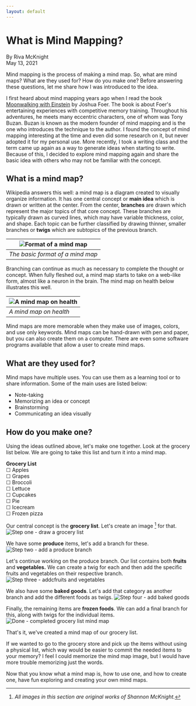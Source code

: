 ```yaml
---
layout: default
---
```


# What is Mind Mapping?

By Riva McKnight<br>May 13, 2021

Mind mapping is the process of making a mind map. So, what are mind maps? What are they used for? How do you make one? Before answering these questions, let me share how I was introduced to the idea.

I first heard about mind mapping years ago when I read the book [Moonwalking with Einstein](https://www.amazon.com/Moonwalking-Einstein-Science-Remembering-Everything/dp/0143120530/ref%3Dsr_1_2?crid%3D1BOZEO18M8PMB%26dchild%3D1%26keywords%3Dmoonwalking%2Bwith%2Beinstein%2Bby%2Bjoshua%2Bfoer%26qid%3D1620873399%26sprefix%3Dmoonwal%252Caps%252C571%26sr%3D8-2&amp;sa=D&amp;source=editors&amp;ust=1621133106009000&amp;usg=AOvVaw0zfe7WwsciZQ_U1NyaZYqa) by Joshua Foer. The book is about Foer's entertaining experiences with competitive memory training. Throughout his adventures, he meets many eccentric characters, one of whom was Tony Buzan. Buzan is known as the modern founder of mind mapping and is the one who introduces the technique to the author. I found the concept of mind mapping interesting at the time and even did some research on it, but never adopted it for my personal use. More recently, I took a writing class and the term came up again as a way to generate ideas when starting to write. Because of this, I decided to explore mind mapping again and share the basic idea with others who may not be familiar with the concept.

## What is a mind map?
Wikipedia answers this well: a mind map is a diagram created to visually organize
information. It has one central concept or **main idea** which is drawn or written at the
center. From the center, **branches** are drawn which represent the major topics of that core
concept. These branches are typically drawn as curved lines, which may have variable
thickness, color, and shape. Each topic can be further classified by drawing thinner, smaller
branches or **twigs** which are subtopics of the previous branch.

| ![Format of a mind map](assets/images/mindmap_format.png) |
| --- |
| *The basic format of a mind map* |

Branching can continue as much as necessary to complete the thought or concept. When
fully fleshed out, a mind map starts to take on a web-like form, almost like a neuron in the
brain. The mind map on health below illustrates this well.

| ![A mind map on health](assets/images/mindmap_example.jpg) |
| --- |
| *A mind map on health* |

Mind maps are more memorable when they make use of images, colors, and use only
keywords. Mind maps can be hand-drawn with pen and paper, but you can also create
them on a computer. There are even some software programs available that allow a user
to create mind maps.

## What are they used for?
Mind maps have multiple uses. You can use them as a learning tool or to share
information. Some of the main uses are listed below:

- Note-taking
- Memorizing an idea or concept
- Brainstorming
- Communicating an idea visually

## How do you make one?
Using the ideas outlined above, let's make one together. Look at the grocery list below. We
are going to take this list and turn it into a mind map.

**Grocery List**<br>
&#9744; Apples<br>
&#9744; Grapes<br>
&#9744; Broccoli<br>
&#9744; Lettuce<br>
&#9744; Cupcakes<br>
&#9744; Pie<br>
&#9744; Icecream<br>
&#9744; Frozen pizza<br>

Our central concept is the **grocery list**. Let's create an image [^1] for that.
![Step one - draw a grocery list](assets/images/step_one.png)

We have some **produce** items, let's add a branch for these.
![Step two - add a produce branch](assets/images/step_two.png)

Let's continue working on the produce branch. Our list contains both **fruits** and
**vegetables.** We can create a twig for each and then add the specific fruits and vegetables
on their respective branch.
![Step three - addcfruits and vegetables](assets/images/step_three.png)

We also have some **baked goods**. Let's add that category as another branch and add the
different foods as twigs.
![Step four - add baked goods](assets/images/step_four.png)

Finally, the remaining items are **frozen foods**. We can add a final branch for this, along with
twigs for the individual items.
![Done - completed grocery list mind map](assets/images/done.png)

That's it, we've created a mind map of our grocery list.

If we wanted to go to the grocery store and pick up the items without using a physical list,
which way would be easier to commit the needed items to your memory? I feel I could
memorize the mind map image, but I would have more trouble memorizing just the words.

Now that you know what a mind map is, how to use one, and how to create one, have fun
exploring and creating your own mind maps.

[^1]: *All images in this section are original works of Shannon McKnight.*